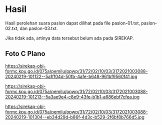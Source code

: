 # Hasil

Hasil perolehan suara paslon dapat dilihat pada file paslon-01.txt, paslon-02.txt, dan paslon-03.txt.

Jika tidak ada, artinya data tersebut belum ada pada SIREKAP.

## Foto C Plano

https://sirekap-obj-formc.kpu.go.id/075a/pemilu/ppwp/31/72/02/10/03/3172021003088-20240219-101122--5a1ff04d-50fb-4afe-b648-961bf9560f41.jpg

https://sirekap-obj-formc.kpu.go.id/075a/pemilu/ppwp/31/72/02/10/03/3172021003088-20240219-101213--5a3ae9e4-c8e9-43fe-b1b1-a686ebf7cfea.jpg

https://sirekap-obj-formc.kpu.go.id/075a/pemilu/ppwp/31/72/02/10/03/3172021003088-20240219-101304--eb34d29d-b86f-4d3c-b529-2f6bf8b766d5.jpg
